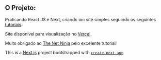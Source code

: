 ## O Projeto:

Praticando React JS e Next, criando um site simples seguindo os seguintes [tutoriais](https://www.youtube.com/playlist?list=PL4cUxeGkcC9g9gP2onazU5-2M-AzA8eBw).

Site disponível para visualização no [Vercel](https://lista-ninja.vercel.app).

Muito obrigado ao [The Net Ninja](https://www.youtube.com/channel/UCW5YeuERMmlnqo4oq8vwUpg) pelo excelente tutorial!

This is a [Next.js](https://nextjs.org/) project bootstrapped with [`create-next-app`](https://github.com/vercel/next.js/tree/canary/packages/create-next-app).
